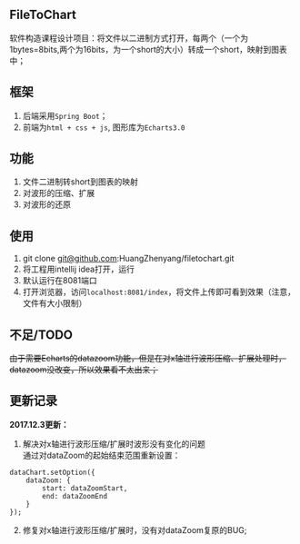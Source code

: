 ## **FileToChart**
软件构造课程设计项目：将文件以二进制方式打开，每两个（一个为1bytes=8bits,两个为16bits，为一个short的大小）转成一个short，映射到图表中；

## **框架**
1. 后端采用`Spring Boot`；
2. 前端为`html + css + js`, 图形库为`Echarts3.0`

## **功能**
1. 文件二进制转short到图表的映射
2. 对波形的压缩、扩展
3. 对波形的还原

## **使用**
1. git clone git@github.com:HuangZhenyang/filetochart.git
2. 将工程用intellij idea打开，运行
3. 默认运行在8081端口
4. 打开浏览器，访问`localhost:8081/index`，将文件上传即可看到效果（注意，文件有大小限制）

## **不足/TODO**
~~由于需要Echarts的datazoom功能，但是在对x轴进行波形压缩、扩展处理时，datazoom没改变，所以效果看不太出来；~~

## **更新记录**
**2017.12.3更新：**
1. 解决对x轴进行波形压缩/扩展时波形没有变化的问题</br>
通过对dataZoom的起始结束范围重新设置：</br>
```
dataChart.setOption({
    dataZoom: {
        start: dataZoomStart,
        end: dataZoomEnd
    }
});
```
2. 修复对x轴进行波形压缩/扩展时，没有对dataZoom复原的BUG;